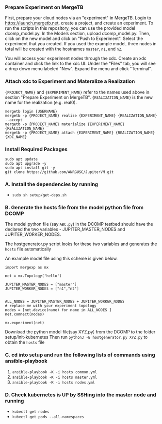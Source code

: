 ### Prepare Experiment on MergeTB

First, prepare your cloud nodes via an "experiment" in MergeTB. Login to 
https://launch.mergetb.net, create a project, and create an experiment. To run 
the scripts in this repository, you can use the provided model dcomp_model.py.
In the Models section, upload dcomp_model.py. Then, click on the new model and 
click on "Push to Experiment". Select the experiment that you created.  If you 
used the example model, three nodes in total will be created with the hostnames
`master`, `n1`, and `n2`. 

You will access your experiment nodes through the xdc. Create an xdc container
and click the link to the xdc UI. Under the "Files" tab, you will see a drop
down menu labeled "New". Expand the menu and click "Terminal". 

### Attach xdc to Experiment and Materalize a Realization
`{PROJECT_NAME}` and `{EXPERIMENT_NAME}` refer to the names used above in 
section "Prepare Experiment on MergeTB". `{REALIZATION_NAME}` is the new name
for the realization (e.g. real0).

    mergetb login {USERNAME}
    mergetb -p {PROJECT_NAME} realize {EXPERIMENT_NAME} {REALIZATION_NAME} --accept
    mergetb -p {PROJECT_NAME} materialize {EXPERIMENT_NAME} {REALIZATION_NAME}
    mergetb -p {PROJECT_NAME} attach {EXPERIMENT_NAME} {REALIZATION_NAME} {XDC_NAME}

### Install Required Packages

    sudo apt update
    sudo apt upgrade -y
    sudo apt install git -y
    git clone https://github.com/ANRGUSC/JupiterVM.git

### A. Install the dependencies by running 

- `sudo sh setup/get-deps.sh`

### B. Generate the hosts file from the model python file from DCOMP

The model python file (say `ABC.py`) in the DCOMP testbed should have the declared the two variables -
JUPITER_MASTER_NODES and JUPITER_WORKER_NODES.

The hostgenerator.py script looks for these two variables and generates the `hosts` file automatically 


An example model file using this scheme is given below.


```
import mergexp as mx

net = mx.Topology('hello')

JUPITER_MASTER_NODES = ["master"]
JUPITER_WORKER_NODES = ["n1","n2"]


ALL_NODES = JUPITER_MASTER_NODES + JUPITER_WORKER_NODES
# replace me with your experiment topology
nodes = [net.device(name) for name in ALL_NODES ]
net.connect(nodes)

mx.experiment(net)
```

Download the python model file(say XYZ.py) from the DCOMP to the folder setup/init-kubernetes
Then run `python3 -B hostgenerator.py XYZ.py` to obtain the `hosts` file


### C. cd into setup and run the following lists of commands using ansible-playbook

1. `ansible-playbook -K -i hosts common.yml`
2. `ansible-playbook -K -i hosts master.yml`
3. `ansible-playbook -K -i hosts nodes.yml`


### D. Check kubernetes is UP by SSHing into the master node and running
 - `kubectl get nodes`
 - `kubectl get pods --all-namespaces`  
